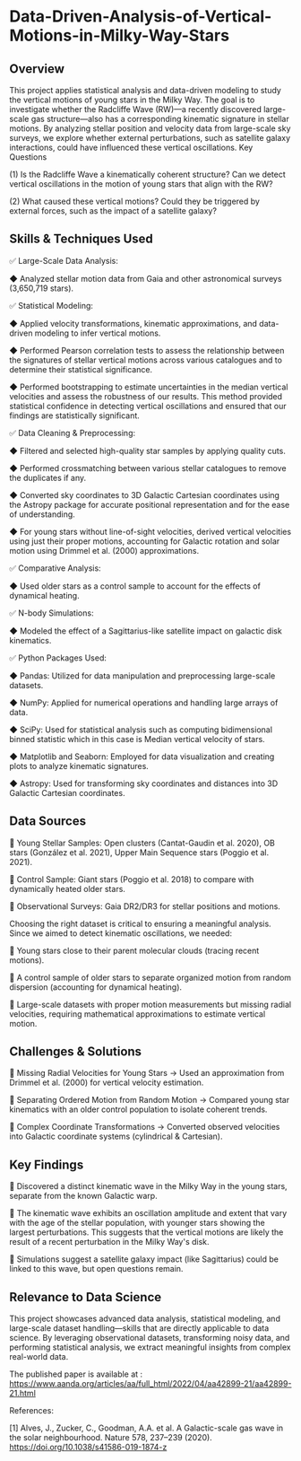 # Data-Driven-Analysis-of-Vertical-Motions-in-Milky-Way-Stars

Overview
--------
This project applies statistical analysis and data-driven modeling to study the vertical motions of young stars in the Milky Way. The goal is to investigate whether the Radcliffe Wave (RW)—a recently discovered large-scale gas structure—also has a corresponding kinematic signature in stellar motions. By analyzing stellar position and velocity data from large-scale sky surveys, we explore whether external perturbations, such as satellite galaxy interactions, could have influenced these vertical oscillations.
Key Questions

  (1) Is the Radcliffe Wave a kinematically coherent structure?
             Can we detect vertical oscillations in the motion of young stars that align with the RW?
             
  (2) What caused these vertical motions?
             Could they be triggered by external forces, such as the impact of a satellite galaxy?

Skills & Techniques Used
------------------------

✅ Large-Scale Data Analysis:

  ◆ Analyzed stellar motion data from Gaia and other astronomical surveys (3,650,719 stars).
       
✅ Statistical Modeling:

  ◆ Applied velocity transformations, kinematic approximations, and data-driven modeling to infer vertical motions. 
       
  ◆ Performed Pearson correlation tests to assess the relationship between the signatures of stellar vertical motions across various catalogues and to determine their statistical significance.

  ◆ Performed bootstrapping to estimate uncertainties in the median vertical velocities and assess the robustness of our results. This method provided statistical confidence in detecting vertical oscillations and ensured that our findings are statistically significant.
       
✅ Data Cleaning & Preprocessing:

   ◆ Filtered and selected high-quality star samples by applying quality cuts. 
       
   ◆ Performed crossmatching between various stellar catalogues to remove the duplicates if any.
       
   ◆ Converted sky coordinates to 3D Galactic Cartesian coordinates using the Astropy package for accurate positional representation and for the ease of understanding.
       
   ◆ For young stars without line-of-sight velocities, derived vertical velocities using just their proper motions, accounting for Galactic rotation and solar motion using Drimmel et al. (2000) approximations.
       
✅ Comparative Analysis:

   ◆ Used older stars as a control sample to account for the effects of dynamical heating.
       
✅ N-body Simulations:

   ◆ Modeled the effect of a Sagittarius-like satellite impact on galactic disk kinematics.
   
✅ Python Packages Used:

  ◆ Pandas: Utilized for data manipulation and preprocessing large-scale datasets.
  
  ◆ NumPy: Applied for numerical operations and handling large arrays of data.
  
  ◆ SciPy: Used for statistical analysis such as computing bidimensional binned statistic which in this case is Median vertical velocity of stars.
  
  ◆ Matplotlib and Seaborn: Employed for data visualization and creating plots to analyze kinematic signatures.
  
  ◆ Astropy: Used for transforming sky coordinates and distances into 3D Galactic Cartesian coordinates.

Data Sources
-----------
🔹 Young Stellar Samples: Open clusters (Cantat-Gaudin et al. 2020), OB stars (González et al. 2021), Upper Main Sequence stars (Poggio et al. 2021).

🔹 Control Sample: Giant stars (Poggio et al. 2018) to compare with dynamically heated older stars.

🔹 Observational Surveys: Gaia DR2/DR3 for stellar positions and motions.

Choosing the right dataset is critical to ensuring a meaningful analysis. Since we aimed to detect kinematic oscillations, we needed:

🔹 Young stars close to their parent molecular clouds (tracing recent motions).

🔹 A control sample of older stars to separate organized motion from random dispersion (accounting for dynamical heating).

🔹 Large-scale datasets with proper motion measurements but missing radial velocities, requiring mathematical approximations to estimate vertical motion.

Challenges & Solutions
----------------------
🔹 Missing Radial Velocities for Young Stars → Used an approximation from Drimmel et al. (2000) for vertical velocity estimation.

🔹 Separating Ordered Motion from Random Motion → Compared young star kinematics with an older control population to isolate coherent trends.

🔹 Complex Coordinate Transformations → Converted observed velocities into Galactic coordinate systems (cylindrical & Cartesian).

Key Findings
------------
📌 Discovered a distinct kinematic wave in the Milky Way in the young stars, separate from the known Galactic warp.

📌 The kinematic wave exhibits an oscillation amplitude and extent that vary with the age of the stellar population, with younger stars showing the largest perturbations. This suggests that the vertical motions are likely the result of a recent perturbation in the Milky Way's disk. 

📌 Simulations suggest a satellite galaxy impact (like Sagittarius) could be linked to this wave, but open questions remain.

Relevance to Data Science
-------------------------
This project showcases advanced data analysis, statistical modeling, and large-scale dataset handling—skills that are directly applicable to data science. By leveraging observational datasets, transforming noisy data, and performing statistical analysis, we extract meaningful insights from complex real-world data.

The published paper is available at : https://www.aanda.org/articles/aa/full_html/2022/04/aa42899-21/aa42899-21.html

References:

[1] Alves, J., Zucker, C., Goodman, A.A. et al. A Galactic-scale gas wave in the solar neighbourhood. Nature 578, 237–239 (2020). https://doi.org/10.1038/s41586-019-1874-z
